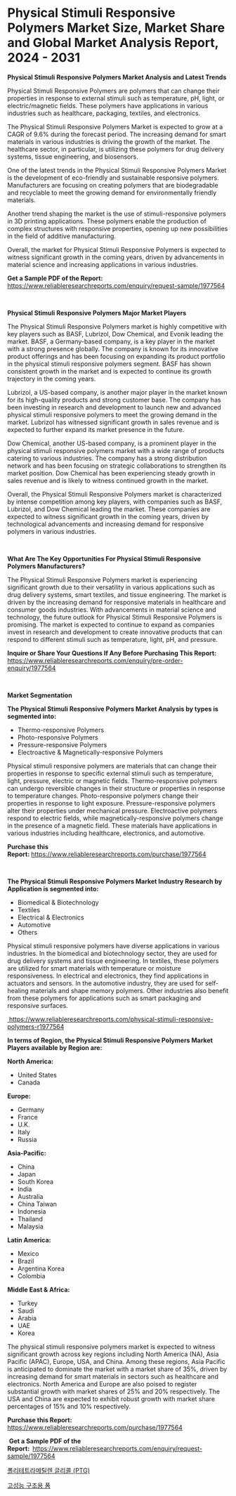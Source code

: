 <p><h1>Physical Stimuli Responsive Polymers Market Size, Market Share and Global Market Analysis Report, 2024 - 2031</h1></p><p><strong>Physical Stimuli Responsive Polymers Market Analysis and Latest Trends</strong></p>
<p><p>Physical Stimuli Responsive Polymers are polymers that can change their properties in response to external stimuli such as temperature, pH, light, or electric/magnetic fields. These polymers have applications in various industries such as healthcare, packaging, textiles, and electronics.</p><p>The Physical Stimuli Responsive Polymers Market is expected to grow at a CAGR of 9.6% during the forecast period. The increasing demand for smart materials in various industries is driving the growth of the market. The healthcare sector, in particular, is utilizing these polymers for drug delivery systems, tissue engineering, and biosensors.</p><p>One of the latest trends in the Physical Stimuli Responsive Polymers Market is the development of eco-friendly and sustainable responsive polymers. Manufacturers are focusing on creating polymers that are biodegradable and recyclable to meet the growing demand for environmentally friendly materials.</p><p>Another trend shaping the market is the use of stimuli-responsive polymers in 3D printing applications. These polymers enable the production of complex structures with responsive properties, opening up new possibilities in the field of additive manufacturing.</p><p>Overall, the market for Physical Stimuli Responsive Polymers is expected to witness significant growth in the coming years, driven by advancements in material science and increasing applications in various industries.</p></p>
<p><strong>Get a Sample PDF of the Report:&nbsp;</strong> <a href="https://www.reliableresearchreports.com/enquiry/request-sample/1977564">https://www.reliableresearchreports.com/enquiry/request-sample/1977564</a></p>
<p>&nbsp;</p>
<p><strong>Physical Stimuli Responsive Polymers Major Market Players</strong></p>
<p><p>The Physical Stimuli Responsive Polymers market is highly competitive with key players such as BASF, Lubrizol, Dow Chemical, and Evonik leading the market. BASF, a Germany-based company, is a key player in the market with a strong presence globally. The company is known for its innovative product offerings and has been focusing on expanding its product portfolio in the physical stimuli responsive polymers segment. BASF has shown consistent growth in the market and is expected to continue its growth trajectory in the coming years.</p><p>Lubrizol, a US-based company, is another major player in the market known for its high-quality products and strong customer base. The company has been investing in research and development to launch new and advanced physical stimuli responsive polymers to meet the growing demand in the market. Lubrizol has witnessed significant growth in sales revenue and is expected to further expand its market presence in the future.</p><p>Dow Chemical, another US-based company, is a prominent player in the physical stimuli responsive polymers market with a wide range of products catering to various industries. The company has a strong distribution network and has been focusing on strategic collaborations to strengthen its market position. Dow Chemical has been experiencing steady growth in sales revenue and is likely to witness continued growth in the market.</p><p>Overall, the Physical Stimuli Responsive Polymers market is characterized by intense competition among key players, with companies such as BASF, Lubrizol, and Dow Chemical leading the market. These companies are expected to witness significant growth in the coming years, driven by technological advancements and increasing demand for responsive polymers in various industries.</p></p>
<p>&nbsp;</p>
<p><strong>What Are The Key Opportunities For Physical Stimuli Responsive Polymers Manufacturers?</strong></p>
<p><p>The Physical Stimuli Responsive Polymers market is experiencing significant growth due to their versatility in various applications such as drug delivery systems, smart textiles, and tissue engineering. The market is driven by the increasing demand for responsive materials in healthcare and consumer goods industries. With advancements in material science and technology, the future outlook for Physical Stimuli Responsive Polymers is promising. The market is expected to continue to expand as companies invest in research and development to create innovative products that can respond to different stimuli such as temperature, light, pH, and pressure.</p></p>
<p><strong>Inquire or Share Your Questions If Any Before Purchasing This Report:</strong> <a href="https://www.reliableresearchreports.com/enquiry/pre-order-enquiry/1977564">https://www.reliableresearchreports.com/enquiry/pre-order-enquiry/1977564</a></p>
<p>&nbsp;</p>
<p><strong>Market Segmentation</strong></p>
<p><strong>The Physical Stimuli Responsive Polymers Market Analysis by types is segmented into:</strong></p>
<p><ul><li>Thermo-responsive Polymers</li><li>Photo-responsive Polymers</li><li>Pressure-responsive Polymers</li><li>Electroactive & Magnetically-responsive Polymers</li></ul></p>
<p><p>Physical stimuli responsive polymers are materials that can change their properties in response to specific external stimuli such as temperature, light, pressure, electric or magnetic fields. Thermo-responsive polymers can undergo reversible changes in their structure or properties in response to temperature changes. Photo-responsive polymers change their properties in response to light exposure. Pressure-responsive polymers alter their properties under mechanical pressure. Electroactive polymers respond to electric fields, while magnetically-responsive polymers change in the presence of a magnetic field. These materials have applications in various industries including healthcare, electronics, and automotive.</p></p>
<p><strong>Purchase this Report:&nbsp;</strong><a href="https://www.reliableresearchreports.com/purchase/1977564">https://www.reliableresearchreports.com/purchase/1977564</a></p>
<p>&nbsp;</p>
<p><strong>The Physical Stimuli Responsive Polymers Market Industry Research by Application is segmented into:</strong></p>
<p><ul><li>Biomedical & Biotechnology</li><li>Textiles</li><li>Electrical & Electronics</li><li>Automotive</li><li>Others</li></ul></p>
<p><p>Physical stimuli responsive polymers have diverse applications in various industries. In the biomedical and biotechnology sector, they are used for drug delivery systems and tissue engineering. In textiles, these polymers are utilized for smart materials with temperature or moisture responsiveness. In electrical and electronics, they find applications in actuators and sensors. In the automotive industry, they are used for self-healing materials and shape memory polymers. Other industries also benefit from these polymers for applications such as smart packaging and responsive surfaces.</p></p>
<p><a href="https://www.reliableresearchreports.com/physical-stimuli-responsive-polymers-r1977564">&nbsp;https://www.reliableresearchreports.com/physical-stimuli-responsive-polymers-r1977564</a></p>
<p><strong>In terms of Region, the Physical Stimuli Responsive Polymers Market Players available by Region are:</strong></p>
<p>
    <p> <strong> North America: </strong>
        <ul>
            <li>United States</li>
            <li>Canada</li>
        </ul>
        </p> 
    <p> <strong> Europe: </strong>
        <ul>
            <li>Germany</li>
            <li>France</li>
            <li>U.K.</li>
            <li>Italy</li>
            <li>Russia</li>
        </ul>
        </p> 
    <p> <strong> Asia-Pacific: </strong>
        <ul>
            <li>China</li>
            <li>Japan</li>
            <li>South Korea</li>
            <li>India</li>
            <li>Australia</li>
            <li>China Taiwan</li>
            <li>Indonesia</li>
            <li>Thailand</li>
            <li>Malaysia</li>
        </ul>
        </p> 
    <p> <strong> Latin America: </strong>
        <ul>
            <li>Mexico</li>
            <li>Brazil</li>
            <li>Argentina Korea</li>
            <li>Colombia</li>
        </ul>
        </p> 
    <p> <strong> Middle East & Africa: </strong>
        <ul>
            <li>Turkey</li>
            <li>Saudi</li>
            <li>Arabia</li>
            <li>UAE</li>
            <li>Korea</li>
        </ul>
    </p>
    </p>
<p><p>The physical stimuli responsive polymers market is expected to witness significant growth across key regions including North America (NA), Asia Pacific (APAC), Europe, USA, and China. Among these regions, Asia Pacific is anticipated to dominate the market with a market share of 35%, driven by increasing demand for smart materials in sectors such as healthcare and electronics. North America and Europe are also poised to register substantial growth with market shares of 25% and 20% respectively. The USA and China are expected to exhibit robust growth with market share percentages of 15% and 10% respectively.</p></p>
<p><strong>Purchase this Report: </strong><a href="https://www.reliableresearchreports.com/purchase/1977564">https://www.reliableresearchreports.com/purchase/1977564</a></p>
<p>&nbsp;<strong>Get a Sample PDF of the Report:&nbsp;&nbsp;</strong><a href="https://www.reliableresearchreports.com/enquiry/request-sample/1977564">https://www.reliableresearchreports.com/enquiry/request-sample/1977564</a></p>
<p><strong></strong></p>
<p><p><a href="https://medium.com/@fredajerde/%ED%8F%B4%EB%A6%AC%ED%85%8C%ED%8A%B8%EB%9D%BC%EB%A9%94%ED%8B%B8%EB%A0%8C-%EA%B8%80%EB%A6%AC%EC%BD%9C-ptg-%EC%8B%9C%EC%9E%A5-%EC%97%B0%EA%B5%AC-%EB%B3%B4%EA%B3%A0%EC%84%9C%EC%97%90%EB%8A%94-2024%EB%85%84%EB%B6%80%ED%84%B0-2031%EB%85%84%EA%B9%8C%EC%A7%80-cagr%EB%A1%9C-%EC%98%88%EC%B8%A1%EB%90%9C-%EC%8B%9C%EC%9E%A5-%EA%B7%9C%EB%AA%A8-%EC%A0%90%EC%9C%A0%EC%9C%A8-%EB%B0%8F-%EC%84%B1%EC%9E%A5%EB%A5%A0%EC%97%90-%EB%8C%80%ED%95%9C-%EB%B6%84%EC%84%9D%EC%9D%B4-%ED%8F%AC%ED%95%A8%EB%90%98%EC%96%B4-%EC%9E%88%EC%8A%B5%EB%8B%88%EB%8B%A4-8014b3378096">폴리테트라메틸렌 글리콜 (PTG)</a></p><p><a href="https://medium.com/@sophieinleeds/%EA%B3%A0%EC%84%B1%EB%8A%A5-%EA%B5%AC%EC%A1%B0-%ED%8F%BC-%EC%8B%9C%EC%9E%A5-%EC%A1%B0%EC%82%AC-%EB%B3%B4%EA%B3%A0%EC%84%9C%EC%97%90%EB%8A%94-2024%EB%85%84%EB%B6%80%ED%84%B0-2031%EB%85%84%EA%B9%8C%EC%A7%80-cagr-%EC%98%88%EC%B8%A1%EB%90%9C-%EC%8B%9C%EC%9E%A5-%EA%B7%9C%EB%AA%A8-%EC%A0%90%EC%9C%A0%EC%9C%A8-%EB%B0%8F-%EC%84%B1%EC%9E%A5%EB%A5%A0%EC%97%90-%EB%8C%80%ED%95%9C-%EB%B6%84%EC%84%9D%EC%9D%B4-%ED%8F%AC%ED%95%A8%EB%90%98%EC%96%B4-%EC%9E%88%EC%8A%B5%EB%8B%88%EB%8B%A4-61b8b930bb11">고성능 구조용 폼</a></p></p>